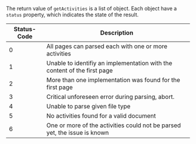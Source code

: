 The return value of `getActivities` is a list of object. Each object have a `status` property, which indicates the state of the result.

| Status-Code | Description                                                              |
| ----------- | ------------------------------------------------------------------------ |
| 0           | All pages can parsed each with one or more activities                    |
| 1           | Unable to identifiy an implementation with the content of the first page |
| 2           | More than one implementation was found for the first page                |
| 3           | Critical unforeseen error during parsing, abort.                         |
| 4           | Unable to parse given file type                                          |
| 5           | No activities found for a valid document                                 |
| 6           | One or more of the activities could not be parsed yet, the issue is known|

